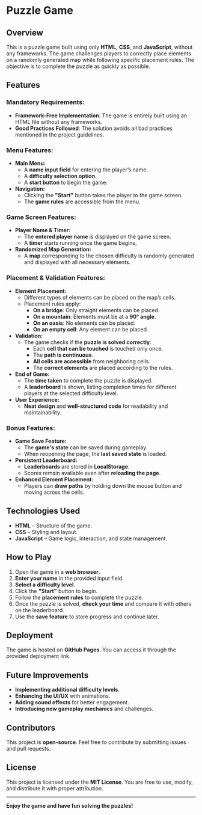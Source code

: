 # Puzzle Game

## Overview
This is a puzzle game built using only **HTML**, **CSS**, and **JavaScript**, without any frameworks. The game challenges players to correctly place elements on a randomly generated map while following specific placement rules. The objective is to complete the puzzle as quickly as possible.

## Features
### Mandatory Requirements:
- **Framework-Free Implementation**: The game is entirely built using an HTML file without any frameworks.
- **Good Practices Followed**: The solution avoids all bad practices mentioned in the project guidelines.

### Menu Features:
- **Main Menu:**
  - A **name input field** for entering the player’s name.
  - A **difficulty selection option**.
  - A **start button** to begin the game.
- **Navigation:**
  - Clicking the **"Start"** button takes the player to the game screen.
  - The **game rules** are accessible from the menu.

### Game Screen Features:
- **Player Name & Timer:**
  - The **entered player name** is displayed on the game screen.
  - A **timer** starts running once the game begins.
- **Randomized Map Generation:**
  - A **map** corresponding to the chosen difficulty is randomly generated and displayed with all necessary elements.

### Placement & Validation Features:
- **Element Placement:**
  - Different types of elements can be placed on the map’s cells.
  - Placement rules apply:
    - **On a bridge**: Only straight elements can be placed.
    - **On a mountain**: Elements must be at a **90° angle**.
    - **On an oasis**: No elements can be placed.
    - **On an empty cell**: Any element can be placed.
- **Validation:**
  - The game checks if the **puzzle is solved correctly**:
    - Each **cell that can be touched** is touched only once.
    - The **path is continuous**.
    - **All cells are accessible** from neighboring cells.
    - The **correct elements** are placed according to the rules.
- **End of Game:**
  - The **time taken** to complete the puzzle is displayed.
  - A **leaderboard** is shown, listing completion times for different players at the selected difficulty level.
- **User Experience:**
  - **Neat design** and **well-structured code** for readability and maintainability.

### Bonus Features:
- **Game Save Feature:**
  - The **game's state** can be saved during gameplay.
  - When reopening the page, the **last saved state** is loaded.
- **Persistent Leaderboard:**
  - **Leaderboards** are stored in **LocalStorage**.
  - Scores remain available even after **reloading the page**.
- **Enhanced Element Placement:**
  - Players can **draw paths** by holding down the mouse button and moving across the cells.

## Technologies Used
- **HTML** – Structure of the game.
- **CSS** – Styling and layout.
- **JavaScript** – Game logic, interaction, and state management.

## How to Play
1. Open the game in a **web browser**.
2. **Enter your name** in the provided input field.
3. **Select a difficulty level**.
4. Click the **"Start"** button to begin.
5. Follow the **placement rules** to complete the puzzle.
6. Once the puzzle is solved, **check your time** and compare it with others on the leaderboard.
7. Use the **save feature** to store progress and continue later.

## Deployment
The game is hosted on **GitHub Pages**. You can access it through the provided deployment link.

## Future Improvements
- **Implementing additional difficulty levels**.
- **Enhancing the UI/UX** with animations.
- **Adding sound effects** for better engagement.
- **Introducing new gameplay mechanics** and challenges.

## Contributors
This project is **open-source**. Feel free to contribute by submitting issues and pull requests.

## License
This project is licensed under the **MIT License**. You are free to use, modify, and distribute it with proper attribution.

---
**Enjoy the game and have fun solving the puzzles!**
